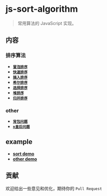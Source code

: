 # js-sort-algorithm

> 常用算法的 JavaScript 实现。

## 内容

### 排序算法

- [**`冒泡排序`**](https://github.com/wanls4583/js-algorithm/blob/master/sort/bubble-sort.js)
- [**`快速排序`**](https://github.com/wanls4583/js-algorithm/blob/master/sort/fast-sort.js)
- [**`插入排序`**](https://github.com/wanls4583/js-algorithm/blob/master/sort/insert-sort.js)
- [**`希尔排序`**](https://github.com/wanls4583/js-algorithm/blob/master/sort/shell-sort.js)
- [**`选择排序`**](https://github.com/wanls4583/js-algorithm/blob/master/sort/select-sort.js)
- [**`堆排序`**](https://github.com/wanls4583/js-algorithm/blob/master/sort/heap-sort.js)
- [**`归并排序`**](https://github.com/wanls4583/js-algorithm/blob/master/sort/merge-sort.js)

### other

- [**`背包问题`**](https://github.com/wanls4583/js-algorithm/blob/master/other/1.js)
- [**`n皇后问题`**](https://github.com/wanls4583/js-algorithm/blob/master/other/2.js)

## example

- [**sort demo**](https://github.com/wanls4583/js-algorithm/blob/master/sort/index.html)
- [**other demo**](https://github.com/wanls4583/js-algorithm/blob/master/other/index.html)

## 贡献

欢迎给出一些意见和优化，期待你的 `Pull Request`